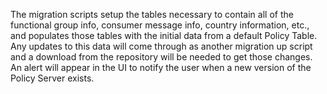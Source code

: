 The migration scripts setup the tables necessary to contain all of the functional group info, consumer message info,  country information, etc., and populates those tables with the initial data from a default Policy Table. Any updates to this data will come through as another migration up script and a download from the repository will be needed to get those changes. An alert will appear in the UI to notify the user when a new version of the Policy Server exists.